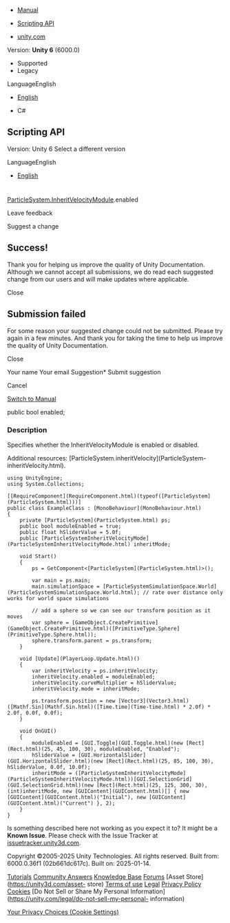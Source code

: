 [ ]()

  * [Manual](../Manual/index.html)
  * [Scripting API](../ScriptReference/index.html)

  * [unity.com](https://unity.com/)

Version: **Unity 6** (6000.0)

  * Supported
  * Legacy

LanguageEnglish

  * [English]()

  * C#

[ ](https://docs.unity3d.com)

## Scripting API

Version: Unity 6 Select a different version

LanguageEnglish

  * [English]()

#
[ParticleSystem.InheritVelocityModule](ParticleSystem.InheritVelocityModule.html).enabled

Leave feedback

Suggest a change

## Success!

Thank you for helping us improve the quality of Unity Documentation. Although
we cannot accept all submissions, we do read each suggested change from our
users and will make updates where applicable.

Close

## Submission failed

For some reason your suggested change could not be submitted. Please <a>try
again</a> in a few minutes. And thank you for taking the time to help us
improve the quality of Unity Documentation.

Close

Your name Your email Suggestion* Submit suggestion

Cancel

[Switch to Manual](../Manual/class-ParticleSystem.html "Go to ParticleSystem
Component in the Manual")

public bool enabled;

### Description

Specifies whether the InheritVelocityModule is enabled or disabled.

Additional resources: [ParticleSystem.inheritVelocity](ParticleSystem-
inheritVelocity.html).

    
    
    using UnityEngine;
    using System.Collections;  
      
    [[RequireComponent](RequireComponent.html)(typeof([ParticleSystem](ParticleSystem.html)))]
    public class ExampleClass : [MonoBehaviour](MonoBehaviour.html)
    {
        private [ParticleSystem](ParticleSystem.html) ps;
        public bool moduleEnabled = true;
        public float hSliderValue = 5.0f;
        public [ParticleSystemInheritVelocityMode](ParticleSystemInheritVelocityMode.html) inheritMode;  
      
        void Start()
        {
            ps = GetComponent<[ParticleSystem](ParticleSystem.html)>();  
      
            var main = ps.main;
            main.simulationSpace = [ParticleSystemSimulationSpace.World](ParticleSystemSimulationSpace.World.html); // rate over distance only works for world space simulations  
      
            // add a sphere so we can see our transform position as it moves
            var sphere = [GameObject.CreatePrimitive](GameObject.CreatePrimitive.html)([PrimitiveType.Sphere](PrimitiveType.Sphere.html));
            sphere.transform.parent = ps.transform;
        }  
      
        void [Update](PlayerLoop.Update.html)()
        {
            var inheritVelocity = ps.inheritVelocity;
            inheritVelocity.enabled = moduleEnabled;
            inheritVelocity.curveMultiplier = hSliderValue;
            inheritVelocity.mode = inheritMode;  
      
            ps.transform.position = new [Vector3](Vector3.html)([Mathf.Sin](Mathf.Sin.html)([Time.time](Time-time.html) * 2.0f) * 2.0f, 0.0f, 0.0f);
        }  
      
        void OnGUI()
        {
            moduleEnabled = [GUI.Toggle](GUI.Toggle.html)(new [Rect](Rect.html)(25, 45, 100, 30), moduleEnabled, "Enabled");
            hSliderValue = [GUI.HorizontalSlider](GUI.HorizontalSlider.html)(new [Rect](Rect.html)(25, 85, 100, 30), hSliderValue, 0.0f, 10.0f);
            inheritMode = ([ParticleSystemInheritVelocityMode](ParticleSystemInheritVelocityMode.html))[GUI.SelectionGrid](GUI.SelectionGrid.html)(new [Rect](Rect.html)(25, 125, 300, 30), (int)inheritMode, new [GUIContent](GUIContent.html)[] { new [GUIContent](GUIContent.html)("Initial"), new [GUIContent](GUIContent.html)("Current") }, 2);
        }
    }
    

Is something described here not working as you expect it to? It might be a
**Known Issue**. Please check with the Issue Tracker at
[issuetracker.unity3d.com](https://issuetracker.unity3d.com).

Copyright ©2005-2025 Unity Technologies. All rights reserved. Built from:
6000.0.36f1 (02b661dc617c). Built on: 2025-01-14.

[Tutorials](https://unity3d.com/learn) [Community
Answers](https://answers.unity3d.com) [Knowledge
Base](https://support.unity3d.com/hc/en-us)
[Forums](https://forum.unity3d.com) [Asset Store](https://unity3d.com/asset-
store) [Terms of use](https://docs.unity3d.com/Manual/TermsOfUse.html)
[Legal](https://unity.com/legal) [Privacy
Policy](https://unity.com/legal/privacy-policy)
[Cookies](https://unity.com/legal/cookie-policy) [Do Not Sell or Share My
Personal Information](https://unity.com/legal/do-not-sell-my-personal-
information)

[Your Privacy Choices (Cookie Settings)](javascript:void\(0\);)

